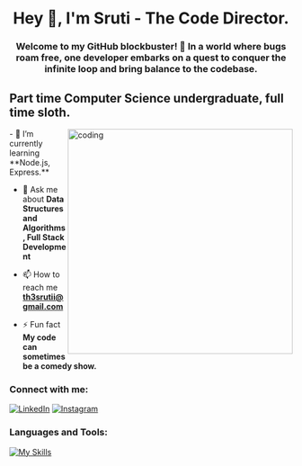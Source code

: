 <h1 align="center">Hey 👋, I'm Sruti - The Code Director.</h1>
<h3 align="center">Welcome to my GitHub blockbuster! 🍿 In a world where bugs roam free, one developer embarks on a quest to conquer the infinite loop and bring balance to the codebase.</h3>
<h2>Part time Computer Science undergraduate, full time sloth.</h2>
<img align="right" src="https://user-images.githubusercontent.com/74038190/212750155-3ceddfbd-19d3-40a3-87af-8d329c8323c4.gif" width="400" alt="coding">
- 🌱 I’m currently learning **Node.js, Express.**

- 💬 Ask me about **Data Structures and Algorithms, Full Stack Development**

- 📫 How to reach me **th3srutii@gmail.com**

- ⚡ Fun fact **My code can sometimes be a comedy show.**

<h3 align="left">Connect with me:</h3>
<p align="left">
<a href="https://www.linkedin.com/in/sruti-nayak-9b7875214/" target="blank"><img src="https://img.shields.io/badge/LinkedIn-%230077B5.svg?&style=flat-square&logo=linkedin&logoColor=white" alt="LinkedIn"></a>
<a href="https://instagram.com/srutay_" target="blank"><img src="https://img.shields.io/badge/Instagram-%23E4405F.svg?&style=flat-square&logo=instagram&logoColor=white" alt="Instagram"></a>


<h3 align="left">Languages and Tools:</h3>

[![My Skills](https://skillicons.dev/icons?i=js,html,css,c,cpp,react,mongodb,mysql,express,nodejs,figma,git,github,php,bootstrap)](https://skillicons.dev)
